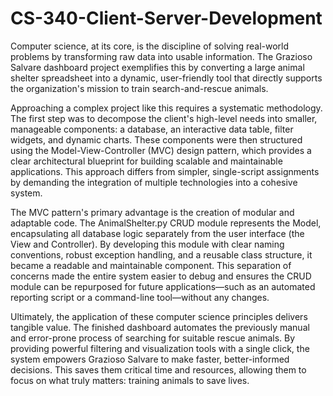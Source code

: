 # CS-340-Client-Server-Development

Computer science, at its core, is the discipline of solving real-world problems by transforming raw data into usable information. The Grazioso Salvare dashboard project exemplifies this by converting a large animal shelter spreadsheet into a dynamic, user-friendly tool that directly supports the organization's mission to train search-and-rescue animals.

Approaching a complex project like this requires a systematic methodology. The first step was to decompose the client's high-level needs into smaller, manageable components: a database, an interactive data table, filter widgets, and dynamic charts. These components were then structured using the Model-View-Controller (MVC) design pattern, which provides a clear architectural blueprint for building scalable and maintainable applications. This approach differs from simpler, single-script assignments by demanding the integration of multiple technologies into a cohesive system.

The MVC pattern's primary advantage is the creation of modular and adaptable code. The AnimalShelter.py CRUD module represents the Model, encapsulating all database logic separately from the user interface (the View and Controller). By developing this module with clear naming conventions, robust exception handling, and a reusable class structure, it became a readable and maintainable component. This separation of concerns made the entire system easier to debug and ensures the CRUD module can be repurposed for future applications—such as an automated reporting script or a command-line tool—without any changes.

Ultimately, the application of these computer science principles delivers tangible value. The finished dashboard automates the previously manual and error-prone process of searching for suitable rescue animals. By providing powerful filtering and visualization tools with a single click, the system empowers Grazioso Salvare to make faster, better-informed decisions. This saves them critical time and resources, allowing them to focus on what truly matters: training animals to save lives.
